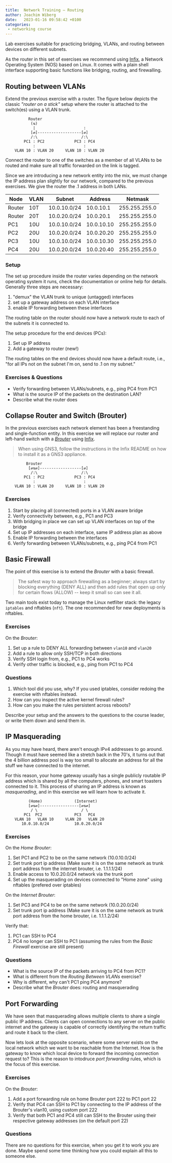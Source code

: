 ```yaml
---
title:  Network Training — Routing
author: Joachim Wiberg
date:   2023-01-16 09:58:42 +0100
categories:
 - networking course
---
```


Lab exercises suitable for practicing bridging, VLANs, and routing
between devices on different subnets.

As the router in this set of exercises we recommend using [Infix][], a
Network Operating System (NOS) based on Linux.  It comes with a plain
shell interface supporting basic functions like bridging, routing, and
firewalling.

<!-- more -->

## Routing between VLANs

Extend the previous exercise with a router.  The figure below depicts
the classic *"router on a stick"* setup where the router is attached
to the switch(es) using a VLAN trunk.

```shell
          Router
           (⇅)
            |                     :
           [⇄]-------------------[⇄]
           /:\                   /:\
        PC1 : PC2             PC3 : PC4
            :                     :
    VLAN 10 : VLAN 20     VLAN 10 : VLAN 20
```

Connect the router to one of the switches as a member of all VLANs to be
routed and make sure all traffic forwarded on the link is tagged.

Since we are introducing a new network entity into the mix, we must
change the IP address plan slightly for our network, compared to the
previous exercises.  We give the router the .1 address in both LANs.

| **Node** | **VLAN**  |  **Subnet**  | **Address** | **Netmask**   |
|----------|-----------|--------------|-------------|---------------|
| Router   | 10T       | 10.0.10.0/24 | 10.0.10.1   | 255.255.255.0 |
| Router   | 20T       | 10.0.20.0/24 | 10.0.20.1   | 255.255.255.0 |
| PC1      | 10U       | 10.0.10.0/24 | 10.0.10.10  | 255.255.255.0 |
| PC2      | 20U       | 10.0.20.0/24 | 10.0.20.20  | 255.255.255.0 |
| PC3      | 10U       | 10.0.10.0/24 | 10.0.10.30  | 255.255.255.0 |
| PC4      | 20U       | 10.0.20.0/24 | 10.0.20.40  | 255.255.255.0 |

### Setup

The set up procedure inside the router varies depending on the network
operating system it runs, check the documentation or online help for
details. Generally three steps are necessary:

 1. "demux" the VLAN trunk to unique (untagged) interfaces
 2. set up a gateway address on each VLAN interface
 3. enable IP forwarding between these interfaces

The routing table on the router should now have a network route to each
of the subnets it is connected to.

The setup procedure for the end devices (PCs):

 1. Set up IP address
 2. Add a gateway to router (new!)

The routing tables on the end devices should now have a default route,
i.e., "for all IPs not on the subnet I'm on, send to .1 on my subnet."

### Exercises & Questions

 - Verify forwarding between VLANs/subnets, e.g., ping PC4 from PC1
 - What is the source IP of the packets on the destination LAN?
 - Describe what the router does


## Collapse Router and Switch (Brouter)

In the previous exercises each network element has been a freestanding
and single-function entity.  In this exercise we will replace our router
and left-hand switch with a [*Brouter*][0] using [Infix][].

> When using GNS3, follow the instructions in the Infix README on how to
> install it as a GNS3 appliance.

```shell
         Brouter
          [⇄⇅⇄]------------------[⇄]
           /:\                   /:\
        PC1 : PC2             PC3 : PC4
            :                     :
    VLAN 10 : VLAN 20     VLAN 10 : VLAN 20
```


### Exercises

 1. Start by placing all (connected) ports in a VLAN aware bridge
 2. Verify connectivity between, e.g., PC1 and PC3
 3. With bridging in place we can set up VLAN interfaces on top of the bridge
 4. Set up IP addresses on each interface, same IP address plan as above
 5. Enable IP forwarding between the interfaces
 6. Verify forwarding between VLANs/subnets, e.g., ping PC4 from PC1


## Basic Firewall


The point of this exercise is to extend the *Brouter* with a basic firewall.

  > The safest way to approach firewalling as a beginner; always start
  > by blocking everything (DENY ALL) and then add rules that open up
  > only for certain flows (ALLOW) -- keep it small so can see it all.

Two main tools exist today to manage the Linux netfilter stack: the
legacy `iptables` and nftables (`nft`).  The one recommended for new
deployments is nftables.


### Exercises

On the *Brouter*:

 1. Set up a rule to DENY ALL forwarding between `vlan10` and `vlan20`
 2. Add a rule to allow only SSH/TCP in both directions
 3. Verify SSH login from, e.g., PC1 to PC4 works
 4. Verify other traffic is blocked, e.g., ping from PC1 to PC4

### Questions

 1. Which tool did you use, why?  If you used iptables, consider redoing
    the exercise with nftables instead.
 2. How can you inspect the active kernel firewall rules?
 3. How can you make the rules persistent across reboots?

Describe your setup and the answers to the questions to the course
leader, or write them down and send them in.


## IP Masquerading

As you may have heard, there aren't enough IPv4 addresses to go around.
Though it must have seemed like a stretch back in the 70's, it turns out
that the 4 billion address pool is way too small to allocate an address
for all the stuff we have connected to the internet.

For this reason, your home gateway usually has a single publicly
routable IP address which is shared by all the computers, phones, and
smart toasters connected to it.  This process of sharing an IP address
is known as *masquerading*, and in this exercise we will learn how to
activate it. 
              
```shell
          (Home)              (Internet)
          [⇄⇅⇄]-----------------[⇄⇅⇄]
           / \                   / \
        PC1  PC2              PC3   PC4
    VLAN 10   VLAN 10     VLAN 20   VLAN 20
       10.0.10.0/24           10.0.20.0/24
```

### Exercises

On the *Home Brouter*:

  1. Set PC1 and PC2 to be on the same network (10.0.10.0/24)
  2. Set trunk port ip address (Make sure it is on the same network as trunk port address from the internet brouter, i.e. 1.1.1.1/24)
  3. Enable access to 10.0.20.0/24 network via the trunk port
  4. Set up the masquerading on devices connected to "Home zone" using nftables (prefered over iptables) 
  
On the *Internet Brouter*:
  1. Set PC3 and PC4 to be on the same network (10.0.20.0/24) 
  2. Set trunk port ip address (Make sure it is on the same network as trunk port address from the home brouter, i.e. 1.1.1.2/24)

Verify that:
  1. PC1 can SSH to PC4
  2. PC4 no longer can SSH to PC1 (assuming the rules from the *Basic Firewall* exercise are still present)

### Questions

 - What is the source IP of the packets arriving to PC4 from PC1?
 - What is different from the *Routing Between VLANs* exercise?
 - Why is different, why can't PC1 ping PC4 anymore?
 - Describe what the *Brouter* does: routing and masquerading


## Port Forwarding

We have seen that masquerading allows multiple clients to share a single
public IP address.  Clients can open connections to any server on the
public internet and the gateway is capable of correctly identifying the
return traffic and route it back to the client.

Now lets look at the opposite scenario, where some server exists on the
local network which we want to be reachable from the Internet.  How is
the gateway to know which local device to forward the incoming
connection request to?  This is the reason to intodruce *port forwarding*
rules, which is the focus of this exercise.

### Exercises

On the *Brouter*:

 1. Add a port forwarding rule on home Brouter port 222 to PC1 port 22
 2. Verify that PC4 can SSH to PC1 by connecting to the IP address of
    the Brouter's vlan10, using custom port 222
 3. Verify that both PC1 and PC4 still can SSH to the Brouter using
    their respective gateway addresses (on the default port 22)

### Questions

There are no questions for this exercise, when you get it to work you
are done.  Maybe spend some time thinking how you could explain all
this to someone else.


[0]: https://en.wikipedia.org/wiki/Bridge_router
[Infix]: https://github.com/kernelkit/infix
